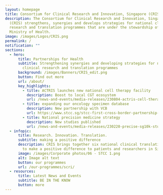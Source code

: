```yaml
---
layout: homepage
title: Consortium for Clinical Research and Innovation, Singapore (CRIS)
description: The Consortium for Clinical Research and Innovation, Singapore
  (CRIS) strengthens, synergies and develops strategies for national clinical
  research and translation programmes that are under the stewardship of the
  Ministry of Health.
image: /images/Logos/CRIS.png
permalink: /
notification: ""
sections:
  - hero:
      title: Partnerships for Health
      subtitle: Strengthening synergies and developing strategies for national
        clinical research and translation programmes
      background: /images/Banners/CRIS_edit.png
      button: Find out more
      url: /about/
      key_highlights:
        - title: ACTRIS launches new national cell therapy facility
          description: Boost to local CGT ecosystem
          url: /news-and-events/media-releases/230804-actris-cell-therapy-facility/
        - title: expanding our oncology specimen database
          description: New partnership with VCB
          url: https://www.stcc.sg/stcc-first-cross-border-partnership-with-the-australian-victorian-cancer-biobank/
        - title: National precision medicine strategy
          description: New studies published
          url: /news-and-events/media-releases/230220-precise-sg10k-study/
  - infopic:
      title: Research. Innovation. Translation.
      subtitle: making a positive difference
      description: CRIS brings together six national clinical translational programmes
        to make a positive difference to patients and researchers in Singapore
      image: /images/Corporate photos/06 - STCC 1.png
      alt: Image alt text
      button: our programmes
      url: /our-programmes/scri/
  - resources:
      title: Latest News and Events
      subtitle: BE IN THE KNOW
      button: more
---
```

